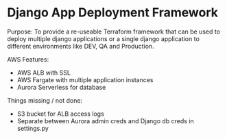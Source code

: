 # Django App Deployment Framework #

Purpose: To provide a re-useable Terraform framework that can be used to 
deploy multiple django applications or a single django application to
different environments like DEV, QA and Production. 

AWS Features:
- AWS ALB with SSL
- AWS Fargate with multiple application instances
- Aurora Serverless for database

Things missing / not done:
- S3 bucket for ALB access logs
- Separate between Aurora admin creds and Django db creds in settings.py